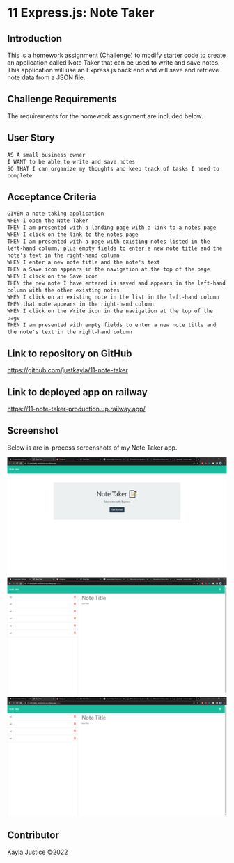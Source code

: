 # 11 Express.js: Note Taker


## Introduction

This is a homework assignment (Challenge) to modify starter code to create an application called Note Taker that can be used to write and save notes. This application will use an Express.js back end and will save and retrieve note data from a JSON file.


## Challenge Requirements

The requirements for the homework assignment are included below.


## User Story

```
AS A small business owner
I WANT to be able to write and save notes
SO THAT I can organize my thoughts and keep track of tasks I need to complete
```


## Acceptance Criteria

```
GIVEN a note-taking application
WHEN I open the Note Taker
THEN I am presented with a landing page with a link to a notes page
WHEN I click on the link to the notes page
THEN I am presented with a page with existing notes listed in the left-hand column, plus empty fields to enter a new note title and the note's text in the right-hand column
WHEN I enter a new note title and the note's text
THEN a Save icon appears in the navigation at the top of the page
WHEN I click on the Save icon
THEN the new note I have entered is saved and appears in the left-hand column with the other existing notes
WHEN I click on an existing note in the list in the left-hand column
THEN that note appears in the right-hand column
WHEN I click on the Write icon in the navigation at the top of the page
THEN I am presented with empty fields to enter a new note title and the note's text in the right-hand column
```


## Link to repository on GitHub

https://github.com/justkayla/11-note-taker


## Link to deployed app on railway

https://11-note-taker-production.up.railway.app/ 

## Screenshot

Below is are in-process screenshots of my Note Taker app.

![](screenshot1.png)
![](screenshot2.png)
![](screenshot3.png)

## Contributor

Kayla Justice &copy;2022   